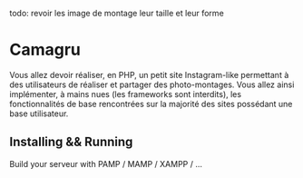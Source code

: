 todo:
revoir les image de montage leur taille et leur forme


# Camagru

Vous allez devoir réaliser, en PHP, un petit site Instagram-like permettant à des utilisateurs de réaliser et partager des photo-montages. Vous allez ainsi implémenter, à mains nues (les frameworks sont interdits), les fonctionnalités de base rencontrées sur la majorité des sites possédant une base utilisateur.

## Installing && Running

Build your serveur with
	PAMP / MAMP / XAMPP / ...


